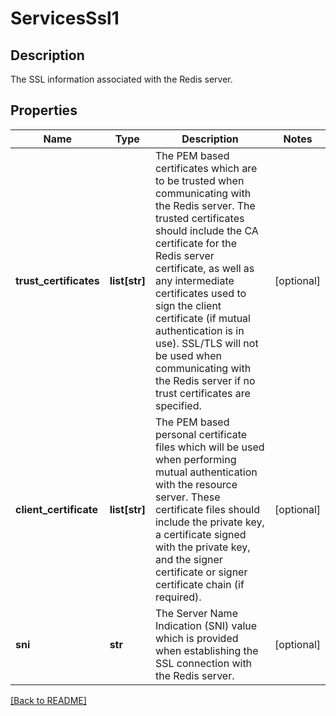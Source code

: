 # ServicesSsl1

## Description

The SSL information associated with the Redis server.


## Properties

Name | Type | Description | Notes
------------ | ------------- | ------------- | -------------
**trust\_certificates** | **list[str]** | The PEM based certificates which are to be trusted when communicating with the Redis server.  The trusted certificates should include the CA certificate for the Redis server certificate, as well as any intermediate certificates used to sign the client certificate (if mutual authentication is in use).  SSL/TLS will not be used when communicating with the Redis server if no trust certificates are specified.  | [optional] 
**client\_certificate** | **list[str]** | The PEM based personal certificate files which will be used when performing mutual authentication with the resource server.  These certificate files should include the private key, a certificate signed with the private key, and the signer certificate or signer certificate chain (if required).  | [optional] 
**sni** | **str** | The Server Name Indication (SNI) value which is provided when establishing the SSL connection with the Redis server.  | [optional] 

[[Back to README]](../README.md)



